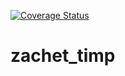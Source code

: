 [![Coverage Status](https://coveralls.io/repos/github/marginoon/zachet_timp/badge.svg?branch=main)](https://coveralls.io/github/marginoon/zachet_timp?branch=main)
# zachet_timp
